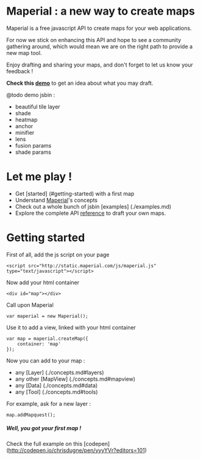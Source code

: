 
# Maperial : a new way to create maps

Maperial is a free javascript API to create maps for your web
applications.

For now we stick on enhancing this API and hope to see a community
gathering around, which would mean we are on the right path to provide a new
map tool.

Enjoy drafting and sharing your maps, and don't forget
to let us know your feedback !

**Check this [demo](http://jsbin.com/bixatibufogu/10/embed?js,output)**
to get an idea about what you may draft.

@todo demo jsbin :
- beautiful tile layer
- shade
- heatmap
- anchor
- minifier
- lens
- fusion params
- shade params

# Let me play !
- Get [started] (#getting-started) with a first map
- Understand [Maperial](./concepts.md)'s concepts
- Check out a whole bunch of jsbin [examples] (./examples.md)
- Explore the complete API [reference](http://static.maperial.com/doc)
to draft your own maps.

# Getting started
First of all, add the js script on your page
```
<script src="http://static.maperial.com/js/maperial.js" type="text/javascript"></script>
```

Now add your html container
```
<div id="map"></div>
```

Call upon Maperial
```
var maperial = new Maperial();
```

Use it to add a view, linked with your html container
```
var map = maperial.createMap({
    container: 'map'
});
```

Now you can add to your map :
- any [Layer] (./concepts.md#layers)
- any other [MapView] (./concepts.md#mapview)
- any [Data] (./concepts.md#data)
- any [Tool] (./concepts.md#tools)

For example, ask for a new layer :
```
map.addMapquest();
```

##### Well, you got your first map !
Check the full example on this
[codepen] (http://codepen.io/chrisdugne/pen/yyyYVr?editors=101)
